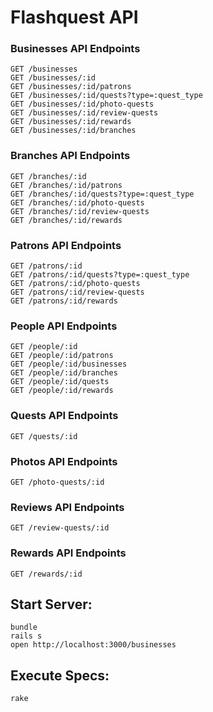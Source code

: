 # Flashquest API


### Businesses API Endpoints
````
GET /businesses
GET /businesses/:id
GET /businesses/:id/patrons
GET /businesses/:id/quests?type=:quest_type
GET /businesses/:id/photo-quests
GET /businesses/:id/review-quests
GET /businesses/:id/rewards
GET /businesses/:id/branches
````

### Branches API Endpoints
````
GET /branches/:id
GET /branches/:id/patrons
GET /branches/:id/quests?type=:quest_type
GET /branches/:id/photo-quests
GET /branches/:id/review-quests
GET /branches/:id/rewards
````

### Patrons API Endpoints
````
GET /patrons/:id
GET /patrons/:id/quests?type=:quest_type
GET /patrons/:id/photo-quests
GET /patrons/:id/review-quests
GET /patrons/:id/rewards
````

### People API Endpoints
````
GET /people/:id
GET /people/:id/patrons
GET /people/:id/businesses
GET /people/:id/branches
GET /people/:id/quests
GET /people/:id/rewards
````

### Quests API Endpoints
````
GET /quests/:id
````

### Photos API Endpoints
````
GET /photo-quests/:id
````

### Reviews API Endpoints
````
GET /review-quests/:id
````

### Rewards API Endpoints
````
GET /rewards/:id
````

## Start Server:
````
bundle
rails s
open http://localhost:3000/businesses
````
## Execute Specs:
````
rake 
````
